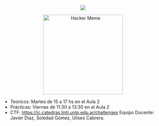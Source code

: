 <!-- Carátula para README.md - Introducción a la Ciberseguridad -->

<p align="center">
  <img src="https://readme-typing-svg.herokuapp.com/?lines=Introducción+a+la+Ciberseguridad&font=Courier+New&center=true&width=800&height=100&color=00FF00&vCenter=true&size=40&pause=10000&repeat=false" />
</p>

<p align="center">
  <img src="https://media.giphy.com/media/eCqFYAVjjDksg/giphy.gif" alt="Hacker Meme" height="250px" />
</p>


- Teoricos: Martes de 15 a 17 hs en el Aula 2     
- Prácticas: Viernes de 11:30 a 13:30 en el Aula 2 
- CTF: https://ic.catedras.linti.unlp.edu.ar/challenges
Equipo Docente:
Javier Diaz, 
Soledad Gómez, 
Ulises Cabrera. 
